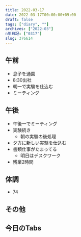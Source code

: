 ```yaml
---
title: 2022-03-17
date: 2022-03-17T00:00:00+09:00
draft: false
tags: ["diary", ""]
archives: ["2022-03"]
n年日記: ["0317"]
slug: 376614
---
```

## 午前
- 息子を通園
- 8:30出社
- 朝一で実験を仕込む
- ミーティング
## 午後
- 午後一でミーティング
- 実験続き
  - 朝の実験の後処理
- 夕方に新しい実験を仕込む
- 書類仕事がたまってる
  - 明日はデスクワーク
- 残業2時間
## 体調
- 74
## その他
## 今日のTabs